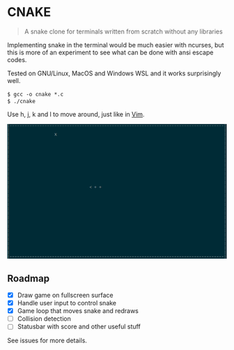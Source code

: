# CNAKE

> A snake clone for terminals written from scratch without any libraries

Implementing snake in the terminal would be much easier with ncurses, but
this is more of an experiment to see what can be done with ansi escape codes.

Tested on GNU/Linux, MacOS and Windows WSL and it works surprisingly well.

```
$ gcc -o cnake *.c
$ ./cnake
```

Use h, j, k and l to move around, just like in [Vim](https://www.vim.org).

![Screenshot](screenshot.png)

## Roadmap

- [X] Draw game on fullscreen surface
- [X] Handle user input to control snake
- [X] Game loop that moves snake and redraws
- [ ] Collision detection
- [ ] Statusbar with score and other useful stuff

See issues for more details.
